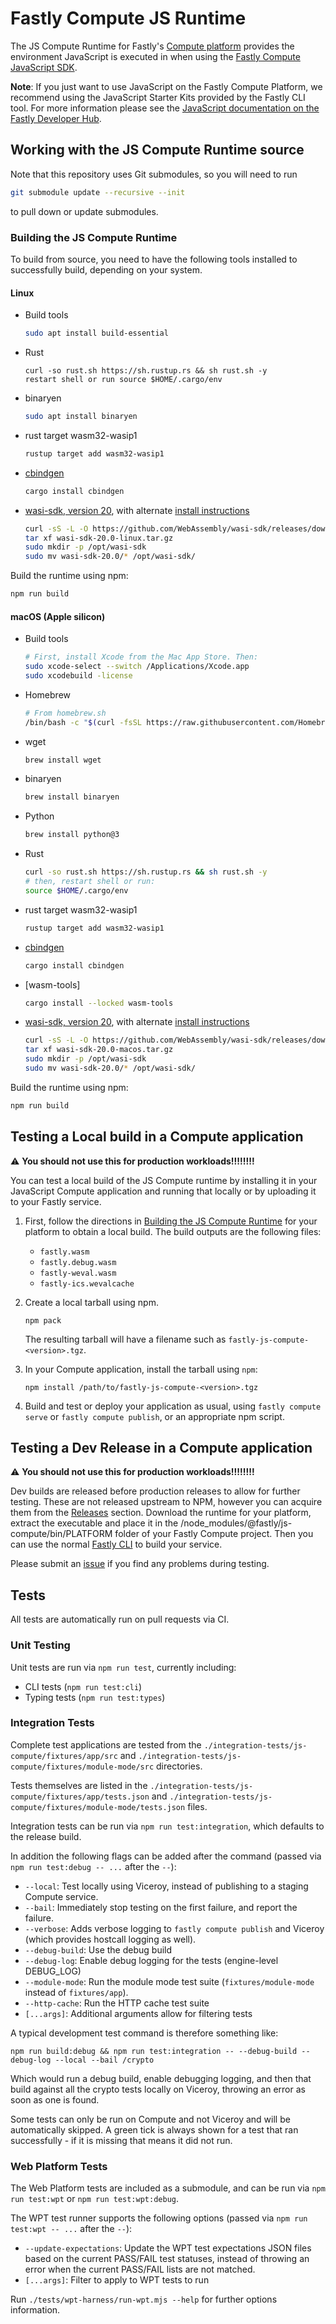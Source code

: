 # Fastly Compute JS Runtime

The JS Compute Runtime for Fastly's [Compute platform](https://www.fastly.com/products/edge-compute/serverless) provides the environment JavaScript is executed in when using the [Fastly Compute JavaScript SDK](https://www.npmjs.com/package/@fastly/js-compute).

**Note**: If you just want to use JavaScript on the Fastly Compute Platform, we recommend using the JavaScript Starter Kits provided by the Fastly CLI tool. For more information please see the [JavaScript documentation on the Fastly Developer Hub](https://developer.fastly.com/learning/compute/javascript/).

## Working with the JS Compute Runtime source

Note that this repository uses Git submodules, so you will need to run

```sh
git submodule update --recursive --init
```

to pull down or update submodules.

### Building the JS Compute Runtime

To build from source, you need to have the following tools installed to successfully build, depending on your system.

#### Linux

- Build tools
  ```sh
  sudo apt install build-essential
  ```
- Rust
  ```
  curl -so rust.sh https://sh.rustup.rs && sh rust.sh -y
  restart shell or run source $HOME/.cargo/env
  ```
- binaryen
  ```sh
  sudo apt install binaryen
  ```
- rust target wasm32-wasip1
  ```sh
  rustup target add wasm32-wasip1
  ```
- [cbindgen](https://github.com/eqrion/cbindgen#quick-start)
  ```sh
  cargo install cbindgen
  ```
- [wasi-sdk, version 20](https://github.com/WebAssembly/wasi-sdk/releases/tag/wasi-sdk-20),
  with alternate [install instructions](https://github.com/WebAssembly/wasi-sdk#install)
  ```sh
  curl -sS -L -O https://github.com/WebAssembly/wasi-sdk/releases/download/wasi-sdk-20/wasi-sdk-20.0-linux.tar.gz
  tar xf wasi-sdk-20.0-linux.tar.gz
  sudo mkdir -p /opt/wasi-sdk
  sudo mv wasi-sdk-20.0/* /opt/wasi-sdk/
  ```

Build the runtime using npm:

```sh
npm run build
```

#### macOS (Apple silicon)

- Build tools
  ```sh
  # First, install Xcode from the Mac App Store. Then:
  sudo xcode-select --switch /Applications/Xcode.app
  sudo xcodebuild -license
  ```
- Homebrew
  ```sh
  # From homebrew.sh
  /bin/bash -c "$(curl -fsSL https://raw.githubusercontent.com/Homebrew/install/HEAD/install.sh)"
  ```
- wget
  ```sh
  brew install wget
  ```
- binaryen
  ```sh
  brew install binaryen
  ```
- Python
  ```sh
  brew install python@3
  ```
- Rust
  ```sh
  curl -so rust.sh https://sh.rustup.rs && sh rust.sh -y
  # then, restart shell or run:
  source $HOME/.cargo/env
  ```
- rust target wasm32-wasip1
  ```sh
  rustup target add wasm32-wasip1
  ```
- [cbindgen](https://github.com/eqrion/cbindgen#quick-start)
  ```sh
  cargo install cbindgen
  ```
- [wasm-tools]
  ```sh
  cargo install --locked wasm-tools
  ```
- [wasi-sdk, version 20](https://github.com/WebAssembly/wasi-sdk/releases/tag/wasi-sdk-20),
  with alternate [install instructions](https://github.com/WebAssembly/wasi-sdk#install)
  ```sh
  curl -sS -L -O https://github.com/WebAssembly/wasi-sdk/releases/download/wasi-sdk-20/wasi-sdk-20.0-macos.tar.gz
  tar xf wasi-sdk-20.0-macos.tar.gz
  sudo mkdir -p /opt/wasi-sdk
  sudo mv wasi-sdk-20.0/* /opt/wasi-sdk/
  ```

Build the runtime using npm:

```sh
npm run build
```

## Testing a Local build in a Compute application

:warning: **You should not use this for production workloads!!!!!!!!**

You can test a local build of the JS Compute runtime by installing it in your JavaScript Compute application and running that locally or by uploading it to your Fastly service.

1. First, follow the directions in [Building the JS Compute Runtime](#building-the-js-compute-runtime) for your platform to obtain a local build. The build outputs are the following files:

   - `fastly.wasm`
   - `fastly.debug.wasm`
   - `fastly-weval.wasm`
   - `fastly-ics.wevalcache`

2. Create a local tarball using npm.

   ```shell
   npm pack
   ```

   The resulting tarball will have a filename such as `fastly-js-compute-<version>.tgz`.

3. In your Compute application, install the tarball using `npm`:

   ```shell
   npm install /path/to/fastly-js-compute-<version>.tgz
   ```

4. Build and test or deploy your application as usual, using `fastly compute serve` or `fastly compute publish`, or an appropriate npm script.

## Testing a Dev Release in a Compute application

:warning: **You should not use this for production workloads!!!!!!!!**

Dev builds are released before production releases to allow for further testing. These are not released upstream to NPM, however you can acquire them from the [Releases](https://github.com/fastly/js-compute-runtime/releases/) section. Download the runtime for your platform, extract the executable and place it in the /node_modules/@fastly/js-compute/bin/PLATFORM folder of your Fastly Compute project. Then you can use the normal [Fastly CLI](https://github.com/fastly/cli) to build your service.

Please submit an [issue](https://github.com/fastly/js-compute-runtime/issues) if you find any problems during testing.

## Tests

All tests are automatically run on pull requests via CI.

### Unit Testing

Unit tests are run via `npm run test`, currently including:

- CLI tests (`npm run test:cli`)
- Typing tests (`npm run test:types`)

### Integration Tests

Complete test applications are tested from the `./integration-tests/js-compute/fixtures/app/src` and `./integration-tests/js-compute/fixtures/module-mode/src` directories.

Tests themselves are listed in the `./integration-tests/js-compute/fixtures/app/tests.json` and `./integration-tests/js-compute/fixtures/module-mode/tests.json` files.

Integration tests can be run via `npm run test:integration`, which defaults to the release build.

In addition the following flags can be added after the command (passed via `npm run test:debug -- ...` after the `--`):

- `--local`: Test locally using Viceroy, instead of publishing to a staging Compute service.
- `--bail`: Immediately stop testing on the first failure, and report the failure.
- `--verbose`: Adds verbose logging to `fastly compute publish` and Viceroy (which provides hostcall logging as well).
- `--debug-build`: Use the debug build
- `--debug-log`: Enable debug logging for the tests (engine-level DEBUG_LOG)
- `--module-mode`: Run the module mode test suite (`fixtures/module-mode` instead of `fixtures/app`).
- `--http-cache`: Run the HTTP cache test suite
- `[...args]`: Additional arguments allow for filtering tests

A typical development test command is therefore something like:

```
npm run build:debug && npm run test:integration -- --debug-build --debug-log --local --bail /crypto
```

Which would run a debug build, enable debugging logging, and then that build against all the crypto tests locally on Viceroy, throwing an error as soon as one is found.

Some tests can only be run on Compute and not Viceroy and will be automatically skipped. A green tick is always shown for a test that ran successfully - if it is missing that means it did not run.

### Web Platform Tests

The Web Platform tests are included as a submodule, and can be run via `npm run test:wpt` or `npm run test:wpt:debug`.

The WPT test runner supports the following options (passed via `npm run test:wpt -- ...` after the `--`):

- `--update-expectations`: Update the WPT test expectations JSON files based on the current PASS/FAIL test statuses, instead of throwing an error when the current PASS/FAIL lists are not matched.
- `[...args]`: Filter to apply to WPT tests to run

Run `./tests/wpt-harness/run-wpt.mjs --help` for further options information.

